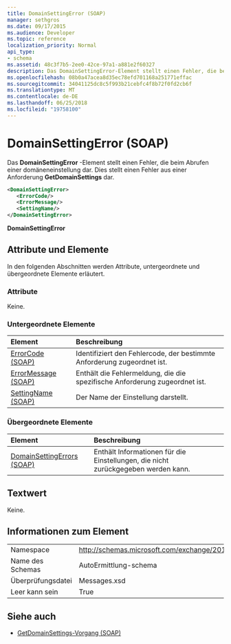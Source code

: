 ```yaml
---
title: DomainSettingError (SOAP)
manager: sethgros
ms.date: 09/17/2015
ms.audience: Developer
ms.topic: reference
localization_priority: Normal
api_type:
- schema
ms.assetid: 48c3f7b5-2ee0-42ce-97a1-a881e2f60327
description: Das DomainSettingError-Element stellt einen Fehler, die beim Abrufen einer domäneneinstellung dar. Dies stellt einen Fehler aus einer Anforderung GetDomainSettings dar.
ms.openlocfilehash: 08b0a47acea8d35ec78efd701168a251771effac
ms.sourcegitcommit: 34041125dc8c5f993b21cebfc4f8b72f0fd2cb6f
ms.translationtype: MT
ms.contentlocale: de-DE
ms.lasthandoff: 06/25/2018
ms.locfileid: "19758100"
---
```

# <a name="domainsettingerror-soap"></a>DomainSettingError (SOAP)

Das **DomainSettingError** -Element stellt einen Fehler, die beim Abrufen einer domäneneinstellung dar. Dies stellt einen Fehler aus einer Anforderung **GetDomainSettings** dar. 
  
```XML
<DomainSettingError>
   <ErrorCode/>
   <ErrorMessage/>
   <SettingName/>
</DomainSettingError>
```

 **DomainSettingError**
## <a name="attributes-and-elements"></a>Attribute und Elemente

In den folgenden Abschnitten werden Attribute, untergeordnete und übergeordnete Elemente erläutert.
  
### <a name="attributes"></a>Attribute

Keine.
  
### <a name="child-elements"></a>Untergeordnete Elemente

|**Element**|**Beschreibung**|
|:-----|:-----|
|[ErrorCode (SOAP)](errorcode-soap.md) <br/> |Identifiziert den Fehlercode, der bestimmte Anforderung zugeordnet ist.  <br/> |
|[ErrorMessage (SOAP)](errormessage-soap.md) <br/> |Enthält die Fehlermeldung, die die spezifische Anforderung zugeordnet ist.  <br/> |
|[SettingName (SOAP)](settingname-soap.md) <br/> |Der Name der Einstellung darstellt.  <br/> |
   
### <a name="parent-elements"></a>Übergeordnete Elemente

|**Element**|**Beschreibung**|
|:-----|:-----|
|[DomainSettingErrors (SOAP)](domainsettingerrors-soap.md) <br/> |Enthält Informationen für die Einstellungen, die nicht zurückgegeben werden kann.  <br/> |
   
## <a name="text-value"></a>Textwert

Keine.
  
## <a name="element-information"></a>Informationen zum Element

|||
|:-----|:-----|
|Namespace  <br/> |http://schemas.microsoft.com/exchange/2010/Autodiscover  <br/> |
|Name des Schemas  <br/> |AutoErmittlung-schema  <br/> |
|Überprüfungsdatei  <br/> |Messages.xsd  <br/> |
|Leer kann sein  <br/> |True  <br/> |
   
## <a name="see-also"></a>Siehe auch

- [GetDomainSettings-Vorgang (SOAP)](getdomainsettings-operation-soap.md)

